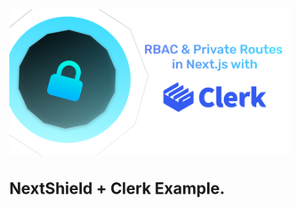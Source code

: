 <center>
  <img src="public/cover.png" alt="NextShield + Clerk Example" />
</center>

# NextShield + Clerk Example.
